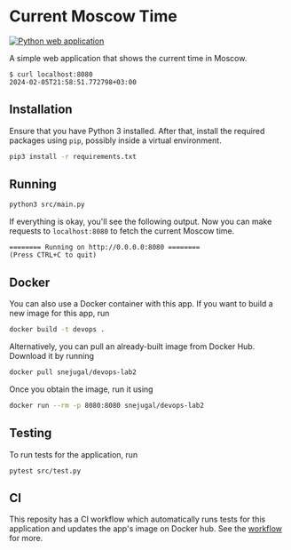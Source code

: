 # Current Moscow Time

[![Python web application][badge]][workflow]

[badge]: https://github.com/SnejUgal/S24-core-course-labs/actions/workflows/python.yaml/badge.svg

A simple web application that shows the current time in Moscow.

```
$ curl localhost:8080
2024-02-05T21:58:51.772798+03:00
```

## Installation

Ensure that you have Python 3 installed. After that, install the required
packages using `pip`, possibly inside a virtual environment.

```bash
pip3 install -r requirements.txt
```

## Running

```bash
python3 src/main.py
```

If everything is okay, you'll see the following output. Now you can make
requests to `localhost:8080` to fetch the current Moscow time.

```
======== Running on http://0.0.0.0:8080 ========
(Press CTRL+C to quit)
```

## Docker

You can also use a Docker container with this app. If you want to build a new
image for this app, run

```bash
docker build -t devops .
```

Alternatively, you can pull an already-built image from Docker Hub. Download it
by running

```bash
docker pull snejugal/devops-lab2
```

Once you obtain the image, run it using

```bash
docker run --rm -p 8080:8080 snejugal/devops-lab2
```

## Testing

To run tests for the application, run

```
pytest src/test.py
```

## CI

This reposity has a CI workflow which automatically runs tests for this
application and updates the app's image on Docker hub. See the [workflow] for
more.

[workflow]: ../.github/workflows/python.yaml
